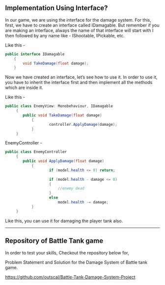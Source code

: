 ## Implementation Using Interface?

In our game, we are using the interface for the damage system. For this, first, we have to create an interface called IDamagable. But remember if you are making an interface, always the name of that interface will start with I then followed by any name like - IShootable, IPickable, etc.

Like this -
```C#
public interface IDamagable
    {
        void TakeDamage(float damage);
    }
```
Now we have created an interface, let’s see how to use it. In order to use it, you have to inherit the interface first and then implement all the methods which are inside it. 

Like this -
```C#
public class EnemyView: Monobehaviour, IDamagable
	 {
		public void TakeDamage(float damage)
        	{
            		controller.ApplyDamage(damage);
        	}
	 }
```
EnemyController -
```C#
public class EnemyController
	 {
		public void ApplyDamage(float damage)
        	{
        	    	if (model.health <= 0) return;
	
            		if (model.health - damage <= 0)
            		{
                		//enemy dead
            		}
            		else
                		model.health -= damage;
        	}
	 }
```
Like this, you can use it for damaging the player tank also.

---
## Repository of Battle Tank game
In order to test your skills, Checkout the repository below for,

Problem Statement and Solution for the Damage System of Battle tank game.

https://github.com/outscal/Battle-Tank-Damage-System-Project
